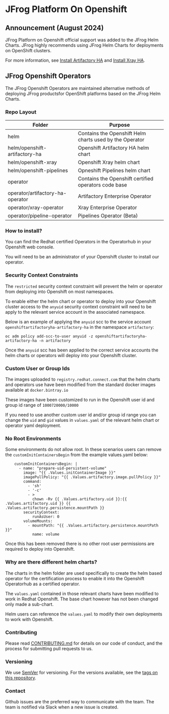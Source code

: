 # JFrog Platform On Openshift 

## Announcement (August 2024)  
JFrog Platform on Openshift official support was added to the JFrog Helm Charts. 
JFrog highly recommends using JFrog Helm Charts for deployments on OpenShift clusters.

For more information, see [Install Artifactory HA](https://jfrog.com/help/r/jfrog-installation-setup-documentation/install-artifactory-ha-on-openshift) and [Install Xray HA](https://jfrog.com/help/r/jfrog-installation-setup-documentation/xray-ha-openshift-installation).

## JFrog Openshift Operators
The JFrog Openshift Operators are maintained  alternative methods of deploying JFrog productsfor OpenShift platforms based on the JFrog Helm Charts.

### Repo Layout

| Folder                          | Purpose                                                 |
|---------------------------------|---------------------------------------------------------|
| helm                            | Contains the Openshift Helm charts used by the Operator |
| helm/openshift-artifactory-ha   | Openshift Artifactory HA helm chart                     |
| helm/openshift-xray             | Openshift Xray helm chart                               |
| helm/openshift-pipelines        | Opneshift Pipelines helm chart                          | 
| operator                        | Contains the Openshift certified operators code base    |
| operator/artifactory-ha-operator| Artifactory Enterprise Operator                         |
| operator/xray-operator          | Xray Enterprise Operator                                |
| operator/pipeline-operator      | Pipelines Operator (Beta)                               |

### How to install?

You can find the Redhat certified Operators in the Operatorhub in your Openshift web console.

You will need to be an administrator of your Openshift cluster to install our operator.

### Security Context Constraints

The `restricted` security context constraint will prevent the helm or operator from deploying into Openshift on most namespaces.

To enable either the helm chart or operator to deploy into your Openshift cluster access to the `anyuid` security context constraint will need to be apply to the relevant service account in the associated namespace.

Below is an example of applying the `anyuid` scc to the service account `openshiftartifactoryha-artifactory-ha` in the namespace `artifactory`:

`oc adm policy add-scc-to-user anyuid -z openshiftartifactoryha-artifactory-ha -n artifactory`

Once the `anyuid` scc has been applied to the correct service accounts the helm charts or operators will deploy into your Openshift cluster.

### Custom User or Group Ids

The images uploaded to `registry.redhat.connect.com` that the helm charts and operators use have been modified from the standard docker images available at `docker.bintray.io`

These images have been customized to run in the Openshift user id and group id range of `1000720000/10000`

If you need to use another custom user id and/or group id range you can change the `uid` and `gid` values in `values.yaml` of the relevant helm chart or operator yaml deployment.

### No Root Environments

Some environments do not allow root. In these scenarios users can remove the `customInitContainersBegin` from the example values.yaml below:

````text
    customInitContainersBegin: |
      - name: "prepare-uid-persistent-volume"
        image: "{{ .Values.initContainerImage }}"
        imagePullPolicy: "{{ .Values.artifactory.image.pullPolicy }}"
        command:
          - 'sh'
          - '-c'
          - >
            chown -Rv {{ .Values.artifactory.uid }}:{{ .Values.artifactory.uid }} {{ .Values.artifactory.persistence.mountPath }}
        securityContext:
            runAsUser: 0
        volumeMounts:
          - mountPath: "{{ .Values.artifactory.persistence.mountPath }}"
            name: volume
````

Once this has been removed there is no other root user permissions are required to deploy into Openshift.

### Why are there different helm charts?

The charts in the helm folder are used specifically to create the helm based operator for the certification process to enable it into the Openshift Operatorhub as a certified operator.

The `values.yaml` contained in those relevant charts have been modified to work in Redhat Openshift. The base chart however has not been changed only made a sub-chart.

Helm users can reference the `values.yaml` to modify their own deployments to work with Openshift.

### Contributing
Please read [CONTRIBUTING.md](JFrog-Cloud-Installers/Openshift4/CONTRIBUTING.md) for details on our code of conduct, and the process for submitting pull requests to us.

### Versioning
We use [SemVer](http://semver.org/) for versioning. For the versions available, see the [tags on this repository](https://github.com/jfrog/JFrog-Cloud-Installers/tags).

### Contact

Github issues are the preferred way to communicate with the team. The team is notified via Slack when a new issue is created.

